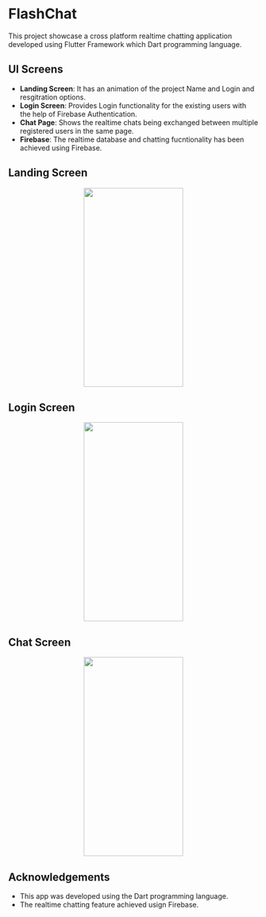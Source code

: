 # FlashChat
This project showcase a cross platform realtime chatting application developed using Flutter Framework which Dart programming language.

## UI Screens

- **Landing Screen**: It has an animation of the project Name and Login and resgitration options.
- **Login Screen**: Provides Login functionality for the existing users with the help of Firebase Authentication.
- **Chat Page**: Shows the realtime chats being exchanged between multiple registered users in the same page.
- **Firebase**: The realtime database and chatting fucntionality has been achieved using Firebase.

<h2> Landing Screen </h2>
<p align="center">
<img src= "https://github.com/user-attachments/assets/f538894f-c750-4b0a-9345-72fcecfac8d6" width="200" height="400" align="center"/>
</p>

<h2> Login Screen </h2>
<p align="center">
<img src= "https://github.com/user-attachments/assets/2dc6a4b6-34df-4ced-9e57-6630e86d396f" width="200" height="400" align="center"/>
</p>

<h2> Chat Screen </h2>
<p align="center">
<img src="https://github.com/user-attachments/assets/a358b2d3-9419-4c28-8fd8-d68a27afee7f" width="200" height="400" align="center"/>
</p>

## Acknowledgements ##

- This app was developed using the Dart programming language.
- The realtime chatting feature achieved usign Firebase.

